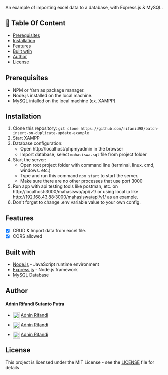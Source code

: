 An example of importing excel data to a database, with Express.js & MySQL.

## :memo: Table Of Content

-   [Prerequisites](#prerequisites)
-   [Installation](#installation)
-   [Features](#features)
-   [Built wtih](#features)
-   [Author](#author)
-   [License](#license)

## Prerequisites

-   NPM or Yarn as package manager.
-   Node.js installed on the local machine.
-   MySQL intalled on the local machine (ex. XAMPP)

## Installation

1. Clone this repository:
   `git clone https://github.com/rifanid98/batch-insert-on-duplicate-update-example`
2. Start XAMPP
3. Database configuration:
    - Open http://localhost/phpmyadmin in the browser
    - Import database, select `mahasiswa.sql` file from project folder
4. Start the server:
    - Open root project folder with command line (terminal, linux. cmd, windows. etc.)
    - Type and run this command `npm start` to start the server.
    - Make sure there are no other processes that use port 3000
5. Run app with api testing tools like postman, etc. on http://localhost:3000/mahasiswa/api/v1/ or using local ip like http://192.168.43.88:3000/mahasiswa/api/v1/ as an example.
6. Don't forget to change .env variable value to your own config.

## Features

-   [x] CRUD & Import data from excel file.
-   [x] CORS allowed

## Built with

-   [Node.js](http://nodejs.org/) - JavaScript runtime environment
-   [Express.js](https://expressjs.com/) - Node.js framework
-   [MySQL](https://www.mysql.com/) Database

## Author

#### Adnin Rifandi Sutanto Putra

-   <p><img align="left" alt="mahasiswa" width="22px" src="https://cdn.jsdelivr.net/npm/simple-icons@v3/icons/github.svg" /> <a href="https://github.com/rifanid98">Adnin Rifandi</a></p>
-   <p><img align="left" alt="mahasiswa" width="22px" src="https://cdn.jsdelivr.net/npm/simple-icons@v3/icons/facebook.svg" /> <a href="https://https://web.facebook.com/adnin.rifandi754">Adnin Rifandi</a></p>
-   <p><img align="left" alt="mahasiswa" width="22px" src="https://cdn.jsdelivr.net/npm/simple-icons@v3/icons/linkedin.svg" /> <a href="https://www.linkedin.com/in/adnin-rifandi/">Adnin Rifandi</a></p>

## License

This project is licensed under the MIT License - see the [LICENSE](https://github.com/rifanid98/batch-insert-on-duplicate-update-example/blob/master/LICENSE) file for details
